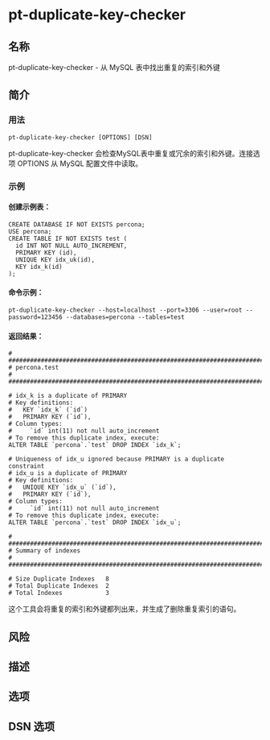 # pt-duplicate-key-checker

## 名称
 pt-duplicate-key-checker - 从 MySQL 表中找出重复的索引和外键



## 简介


### 用法
```
pt-duplicate-key-checker [OPTIONS] [DSN]
```
pt-duplicate-key-checker 会检查MySQL表中重复或冗余的索引和外键。连接选项 OPTIONS 从 MySQL 配置文件中读取。

### 示例
#### 创建示例表：
```
CREATE DATABASE IF NOT EXISTS percona;
USE percona;
CREATE TABLE IF NOT EXISTS test (
  id INT NOT NULL AUTO_INCREMENT,
  PRIMARY KEY (id),
  UNIQUE KEY idx_uk(id),
  KEY idx_k(id)
);
```
#### 命令示例：
```
pt-duplicate-key-checker --host=localhost --port=3306 --user=root --password=123456 --databases=percona --tables=test
```
#### 返回结果：
```
# ########################################################################
# percona.test
# ########################################################################

# idx_k is a duplicate of PRIMARY
# Key definitions:
#   KEY `idx_k` (`id`)
#   PRIMARY KEY (`id`),
# Column types:
#	  `id` int(11) not null auto_increment
# To remove this duplicate index, execute:
ALTER TABLE `percona`.`test` DROP INDEX `idx_k`;

# Uniqueness of idx_u ignored because PRIMARY is a duplicate constraint
# idx_u is a duplicate of PRIMARY
# Key definitions:
#   UNIQUE KEY `idx_u` (`id`),
#   PRIMARY KEY (`id`),
# Column types:
#	  `id` int(11) not null auto_increment
# To remove this duplicate index, execute:
ALTER TABLE `percona`.`test` DROP INDEX `idx_u`;

# ########################################################################
# Summary of indexes
# ########################################################################

# Size Duplicate Indexes   8
# Total Duplicate Indexes  2
# Total Indexes            3
```
这个工具会将重复的索引和外键都列出来，并生成了删除重复索引的语句。

## 风险

## 描述

## 选项

## DSN 选项
